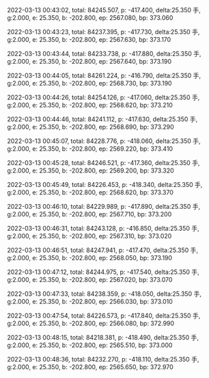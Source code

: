 2022-03-13 00:43:02, total: 84245.507, p: -417.400, delta:25.350 手, g:2.000, e: 25.350, b: -202.800, ep: 2567.080, bp: 373.060

2022-03-13 00:43:23, total: 84237.395, p: -417.730, delta:25.350 手, g:2.000, e: 25.350, b: -202.800, ep: 2567.630, bp: 373.170

2022-03-13 00:43:44, total: 84233.738, p: -417.880, delta:25.350 手, g:2.000, e: 25.350, b: -202.800, ep: 2567.640, bp: 373.190

2022-03-13 00:44:05, total: 84261.224, p: -416.790, delta:25.350 手, g:2.000, e: 25.350, b: -202.800, ep: 2568.730, bp: 373.190

2022-03-13 00:44:26, total: 84254.126, p: -417.060, delta:25.350 手, g:2.000, e: 25.350, b: -202.800, ep: 2568.620, bp: 373.210

2022-03-13 00:44:46, total: 84241.112, p: -417.630, delta:25.350 手, g:2.000, e: 25.350, b: -202.800, ep: 2568.690, bp: 373.290

2022-03-13 00:45:07, total: 84228.776, p: -418.060, delta:25.350 手, g:2.000, e: 25.350, b: -202.800, ep: 2569.220, bp: 373.410

2022-03-13 00:45:28, total: 84246.521, p: -417.360, delta:25.350 手, g:2.000, e: 25.350, b: -202.800, ep: 2569.200, bp: 373.320

2022-03-13 00:45:49, total: 84226.453, p: -418.340, delta:25.350 手, g:2.000, e: 25.350, b: -202.800, ep: 2568.620, bp: 373.370

2022-03-13 00:46:10, total: 84229.989, p: -417.890, delta:25.350 手, g:2.000, e: 25.350, b: -202.800, ep: 2567.710, bp: 373.200

2022-03-13 00:46:31, total: 84243.128, p: -416.850, delta:25.350 手, g:2.000, e: 25.350, b: -202.800, ep: 2567.310, bp: 373.020

2022-03-13 00:46:51, total: 84247.941, p: -417.470, delta:25.350 手, g:2.000, e: 25.350, b: -202.800, ep: 2568.050, bp: 373.190

2022-03-13 00:47:12, total: 84244.975, p: -417.540, delta:25.350 手, g:2.000, e: 25.350, b: -202.800, ep: 2567.020, bp: 373.070

2022-03-13 00:47:33, total: 84238.359, p: -418.050, delta:25.350 手, g:2.000, e: 25.350, b: -202.800, ep: 2566.030, bp: 373.010

2022-03-13 00:47:54, total: 84226.573, p: -417.840, delta:25.350 手, g:2.000, e: 25.350, b: -202.800, ep: 2566.080, bp: 372.990

2022-03-13 00:48:15, total: 84218.381, p: -418.490, delta:25.350 手, g:2.000, e: 25.350, b: -202.800, ep: 2565.510, bp: 373.000

2022-03-13 00:48:36, total: 84232.270, p: -418.110, delta:25.350 手, g:2.000, e: 25.350, b: -202.800, ep: 2565.650, bp: 372.970